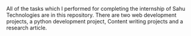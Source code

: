 All of the tasks which I performed for completing the internship of Sahu Technologies are in this repository. There are two web development projects, a python development project, Content writing projects and a research article.
